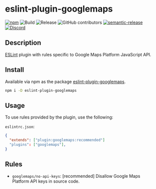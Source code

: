 # eslint-plugin-googlemaps

[![npm](https://img.shields.io/npm/v/eslint-plugin-googlemaps)](https://www.npmjs.com/package/eslint-plugin-googlemaps)
![Build](https://github.com/googlemaps/eslint-plugin-googlemaps/workflows/Build/badge.svg)
![Release](https://github.com/googlemaps/eslint-plugin-g/workflows/Release/badge.svg)
![GitHub contributors](https://img.shields.io/github/contributors/googlemaps/eslint-plugin-googlemaps?color=green)
[![semantic-release](https://img.shields.io/badge/%20%20%F0%9F%93%A6%F0%9F%9A%80-semantic--release-e10079.svg)](https://github.com/semantic-release/semantic-release)
[![Discord](https://img.shields.io/discord/676948200904589322?color=6A7EC2&logo=discord&logoColor=ffffff)](https://discord.gg/jRteCzP)

## Description

[ESLint](https://eslint.org) plugin with rules specific to Google Maps Platform JavaScript API.

## Install

Available via npm as the package [eslint-plugin-googlemaps](https://www.npmjs.com/package/eslint-plugin-googlemaps).

```sh
npm i -D eslint-plugin-googlemaps
```

## Usage

To use rules provided by the plugin, use the following:

`eslintrc.json`:

```json
{
  "extends": ["plugin:googlemaps:recommended"]
  "plugins": ["googlemaps"],
}
```

## Rules

* `googlemaps/no-api-keys`: [recommended] Disallow Google Maps Platform API keys in source code.
